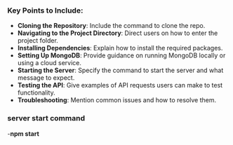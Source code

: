
### Key Points to Include:
- **Cloning the Repository**: Include the command to clone the repo.
- **Navigating to the Project Directory**: Direct users on how to enter the project folder.
- **Installing Dependencies**: Explain how to install the required packages.
- **Setting Up MongoDB**: Provide guidance on running MongoDB locally or using a cloud service.
- **Starting the Server**: Specify the command to start the server and what message to expect.
- **Testing the API**: Give examples of API requests users can make to test functionality.
- **Troubleshooting**: Mention common issues and how to resolve them.

### server start command
-**npm start**
